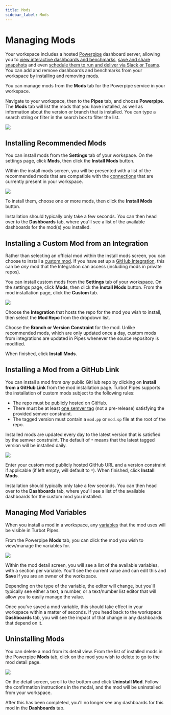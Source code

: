 ```yaml
---
title: Mods
sidebar_label: Mods
---
```


# Managing Mods

Your workspace includes a hosted [Powerpipe](https://powerpipe.io/) dashboard server, allowing you to [view interactive dashboards and benchmarks](/pipes/docs/using/powerpipe/dashboards), [save and share snapshots](/pipes/docs/using/powerpipe/dashboards#saving-snapshots) and even [schedule them to run and deliver via Slack or Teams](/pipes/docs/using/powerpipe/dashboards#scheduling-snapshots).   You can add and remove dashboards and benchmarks from your workspace by installing and removing [mods](https://powerpipe.io/docs/build). 

You can manage mods from the **Mods** tab for the Powerpipe service in your workspace.

Navigate to your workspace, then to the **Pipes** tab, and choose **Powerpipe**.  The **Mods** tab will list the mods that you have installed, as well as information about the version or branch that is installed.  You can type a search string or filter in the search box to filter the list.

![](/images/docs/pipes/powerpipe/powerpipe_mods_list.png)

## Installing Recommended Mods

You can install mods from the **Settings** tab of your workspace. On the settings page, click **Mods**, then click the **Install Mods** button.

Within the install mods screen, you will be presented with a list of the
recommended mods that are compatible with the
[connections](/pipes/docs/workspaces/connections) that are currently present
in your workspace. 

![](/images/docs/pipes/powerpipe/powerpipe_mod_install_recommended.png)


To install them, choose one or more mods, then click the **Install Mods** button.

Installation should typically only take a few seconds. You can then head over to
the **Dashboards** tab, where you'll see a list of the available dashboards for
the mod(s) you installed.


## Installing a Custom Mod from an Integration

Rather than selecting an official mod within the install mods screen, you can choose to install a [custom mod](https://powerpipe.io/docs/build).  If you have set up a [GitHub Integration](/pipes/docs/integrations/github), this can be *any* mod that the Integration can access (including mods in private repos).  

You can install custom mods from the **Settings** tab of your workspace. On the settings page, click **Mods**, then click the **Install Mods** button.  From the mod installation page, click the **Custom** tab.

![](/images/docs/pipes/powerpipe/mod_install_custom_filled_integration.png)

Choose the **Integration** that hosts the repo for the mod you wish to install, then select the **Mod Repo** from the dropdown list.  

Choose the **Branch or Version Constraint** for the mod.  Unlike recommended mods, which are only updated once a day, custom mods from integrations are updated in Pipes whenever the source repository is modified. 

When finished, click **Install Mods**.


## Installing a Mod from a GitHub Link

You can install a mod from *any* public GitHub repo by clicking on **Install from a GitHub Link** from the mod installation page. Turbot Pipes supports the installation of custom mods subject to the following rules:

- The repo must be publicly hosted on GitHub.
- There must be at least [one semver tag](https://devhints.io/semver) (not a
 pre-release) satisfying the provided semver constraint.
- The tagged version must contain a `mod.pp` or `mod.sp` file at the root of the repo.

Installed mods are updated every day to the latest version that is satisfied by the
semver constraint. The default of `*` means that the latest tagged version will
be installed daily.


![](/images/docs/pipes/powerpipe/mod_install_custom_filled_no_int.png)


Enter your custom mod publicly hosted GitHub URL and a version constraint if
applicable (if left empty, will default to `*`). When finished, click **Install Mods**.


Installation should typically only take a few seconds. You can then head over to
the **Dashboards** tab, where you'll see a list of the available dashboards for
the custom mod you installed.


## Managing Mod Variables

When you install a mod in a workspace, any [variables](https://powerpipe.io/docs/build/mod-variables) that the mod uses will be visible in Turbot Pipes.

From the Powerpipe **Mods** tab, you can click the mod you wish to view/manage the variables for.

![](/images/docs/pipes/powerpipe/powerpipe_mod_variables.png)


Within the mod detail screen, you will see a list of the available variables,
with a section per variable. You'll see the current value and can edit this and
**Save** if you are an owner of the workspace.

Depending on the type of the variable, the editor will change, but you'll
typically see either a text, a number, or a text/number list editor that will
allow you to easily manage the value.

Once you've saved a mod variable, this should take effect in your workspace
within a matter of seconds. If you head back to the workspace **Dashboards**
tab, you will see the impact of that change in any dashboards that depend on it.

## Uninstalling Mods

You can delete a mod from its detail view. From the list of installed mods in the Powerpipe **Mods** tab, click on the mod you wish to delete to go to the mod detail page.

![](/images/docs/pipes/powerpipe/powerpipe_mod_settings.png)

On the detail screen, scroll to the bottom and click **Uninstall Mod**. Follow the confirmation instructions in the modal, and the mod will be uninstalled from your workspace.

After this has been completed, you'll no longer see any dashboards for this mod in
the **Dashboards** tab.
